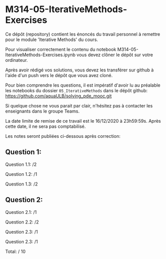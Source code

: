 # M314-05-IterativeMethods-Exercises

Ce dépôt (repository) contient les énoncés du travail personnel à remettre pour le module 'Iterative Methods' du cours.

Pour visualiser correctement le contenu du notebook M314-05-IterativeMethods-Exercises.ipynb vous devez clôner le dépôt sur votre ordinateur.

Après avoir rédigé vos solutions, vous devez les transférer sur github à l'aide d'un push vers le dépôt que vous avez cloné.

Pour bien comprendre les questions, il est impératif d'avoir lu au préalable les notebooks du dossier `05_IterativeMethods` dans le dépôt github: https://github.com/aquaULB/solving_pde_mooc.git

Si quelque chose ne vous parait par clair, n'hésitez pas à contacter les enseignants dans le groupe Teams.

La date limite de remise de ce travail est le 16/12/2020 à 23h59:59s. Après cette date, il ne sera pas comptabilisé.

Les notes seront publiées ci-dessous après correction:

Question 1:
-----------

Question 1.1: /2

Question 1.2: /1

Question 1.3: /2

Question 2:
-----------
Question 2.1: /1

Question 2.2: /2

Question 2.3: /1

Question 2.3: /1

Total: / 10
